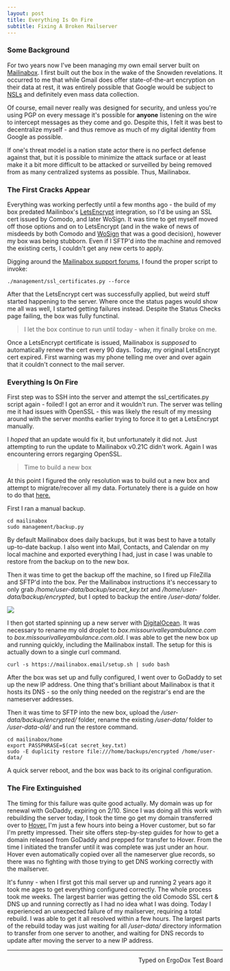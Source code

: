 ```yaml
---
layout: post
title: Everything Is On Fire
subtitle: Fixing A Broken Mailserver
---
```


### Some Background

For two years now I've been managing my own email server built on [Mailinabox](https://mailinabox.email/). I first built out the box in the wake of the Snowden revelations. It occurred to me that while Gmail does offer state-of-the-art encryption on their data at rest, it was entirely possible that Google would be subject to [NSLs](https://en.wikipedia.org/wiki/National_security_letter) and definitely even mass data collection.

Of course, email never really was designed for security, and unless you're using PGP on every message it's possible for **anyone** listening on the wire to intercept messages as they come and go. Despite this, I felt it was best to decentralize myself - and thus remove as much of my digital identity from Google as possible.

If one's threat model is a nation state actor there is no perfect defense against that, but it is possible to minimize the attack surface or at least make it a bit more difficult to be attacked or surveilled by being removed from as many centralized systems as possible. Thus, Mailinabox.

### The First Cracks Appear

Everything was working perfectly until a few months ago - the build of my box predated Mailinbox's [LetsEncrypt](https://letsencrypt.org/) integration, so I'd be using an SSL cert issued by Comodo, and later WoSign. It was time to get myself moved off those options and on to LetsEncrypt (and in the wake of news of misdeeds by both Comodo and [WoSign](https://blog.mozilla.org/security/2016/10/24/distrusting-new-wosign-and-startcom-certificates/) that was a good decision), however my box was being stubborn. Even if I SFTP'd into the machine and removed the existing certs, I couldn't get any new certs to apply.

Digging around the [Mailinabox support forums](https://discourse.mailinabox.email/), I found the proper script to invoke:

```
./management/ssl_certificates.py --force
```

After that the LetsEncrypt cert was successfully applied, but weird stuff started happening to the server. Where once the status pages would show me all was well, I started getting failures instead. Despite the Status Checks page failing, the box was fully functinal.

> I let the box continue to run until today - when it finally broke on me.

Once a LetsEncrypt certificate is issued, Mailinabox is _supposed_ to automatically renew the cert every 90 days. Today, my original LetsEncrypt cert expired. First warning was my phone telling me over and over again that it couldn't connect to the mail server.

### Everything Is On Fire

First step was to SSH into the server and attempt the ssl_certificates.py script again - foiled! I got an error and it wouldn't run. The server was telling me it had issues with OpenSSL - this was likely the result of my messing around with the server months earlier trying to force it to get a LetsEncrypt manually.

I _hoped_ that an update would fix it, but unfortunately it did not. Just attempting to run the update to Mailinabox v0.21C didn't work. Again I was encountering errors regarging OpenSSL.

> Time to build a new box

At this point I figured the only resolution was to build out a new box and attempt to migrate/recover all my data. Fortunately there is a guide on how to do that [here.](https://mailinabox.email/maintenance.html#moving-boxes)

First I ran a manual backup.

```
cd mailinabox
sudo management/backup.py
```

By default Mailinabox does daily backups, but it was best to have a totally up-to-date backup. I also went into Mail, Contacts, and Calendar on my local machine and exported everything I had, just in case I was unable to restore from the backup on to the new box.

Then it was time to get the backup off the machine, so I fired up FileZilla and SFTP'd into the box. Per the Mailinabox instructions it's neccessary to only grab _/home/user-data/backup/secret_key.txt_ and _/home/user-data/backup/encrypted_, but I opted to backup the entire _/user-data/_ folder.

![](http://imgur.com/td2P77x.jpg)

I then got started spinning up a new server with [DigitalOcean](https://www.digitalocean.com/). It was necessary to rename my old droplet to _box.missourivalleyambulance.com_ to _box.missourivalleyambulance.com.old_. I was able to get the new box up and running quickly, including the Mailinabox install. The setup for this is actually down to a single curl command.

```
curl -s https://mailinabox.email/setup.sh | sudo bash
```

After the box was set up and fully configured, I went over to GoDaddy to set up the new IP address. One thing that's brilliant about Mailinabox is that it hosts its DNS - so the only thing needed on the registrar's end are the nameserver addresses.

Then it was time to SFTP into the new box, upload the _/user-data/backup/encrypted/_ folder, rename the existing _/user-data/_ folder to _/user-data-old/_ and run the restore command.

```
cd mailinabox/home
export PASSPHRASE=$(cat secret_key.txt)
sudo -E duplicity restore file:///home/backups/encrypted /home/user-data/
```

A quick server reboot, and the box was back to its original configuration.

### The Fire Extinguished

The timing for this failure was quite good actually. My domain was up for renewal with GoDaddy, expiring on 2/10. Since I was doing all this work with rebuilding the server today, I took the time go get my domain transferred over to [Hover.](https://www.hover.com/) I'm just a few hours into being a Hover customer, but so far I'm pretty impressed. Their site offers step-by-step guides for how to get a domain released from GoDaddy and prepped for transfer to Hover. From the time I initiated the transfer until it was complete was just under an hour. Hover even automatically copied over all the nameserver glue records, so there was no fighting with those trying to get DNS working correctly with the mailserver.

It's funny - when I first got this mail server up and running 2 years ago it took me ages to get everything configured correctly. The whole process took me weeks. The largest barrier was getting the old Comodo SSL cert & DNS up and running correctly as I had no idea what I was doing. Today I experienced an unexpected failure of my mailserver, requiring a total rebuild. I was able to get it all resolved within a few hours. The largest parts of the rebuild today was just waiting for all _/user-data/_ directory information to transfer from one server to another, and waiting for DNS records to update after moving the server to a new IP address.

---
<p align="right">Typed on ErgoDox Test Board</p>
